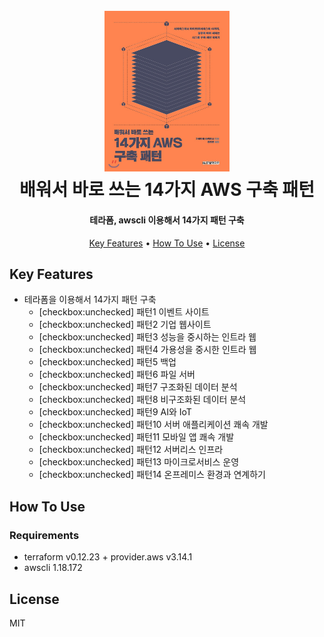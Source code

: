 
<h1 align="center">
  <br>
  <img src="./book_image.jpeg" alt="배워서 바로 쓰는 14가지 AWS 구축 패턴" width="200">
  <br>
  배워서 바로 쓰는 14가지 AWS 구축 패턴
  <br>
</h1>

<h4 align="center">테라폼, awscli 이용해서 14가지 패턴 구축</h4>

<p align="center">
  <a href="#key-features">Key Features</a> •
  <a href="#how-to-use">How To Use</a> •
  <a href="#license">License</a>
</p>

## Key Features

* 테라폼을 이용해서 14가지 패턴 구축
  * [checkbox:unchecked] 패턴1 이벤트 사이트
  * [checkbox:unchecked] 패턴2 기업 웹사이트
  * [checkbox:unchecked] 패턴3 성능을 중시하는 인트라 웹
  * [checkbox:unchecked] 패턴4 가용성을 중시한 인트라 웹
  * [checkbox:unchecked] 패턴5 백업
  * [checkbox:unchecked] 패턴6 파일 서버
  * [checkbox:unchecked] 패턴7 구조화된 데이터 분석 
  * [checkbox:unchecked] 패턴8 비구조화된 데이터 분석
  * [checkbox:unchecked] 패턴9 AI와 IoT
  * [checkbox:unchecked] 패턴10 서버 애플리케이션 쾌속 개발
  * [checkbox:unchecked] 패턴11 모바일 앱 쾌속 개발
  * [checkbox:unchecked] 패턴12 서버리스 인프라
  * [checkbox:unchecked] 패턴13 마이크로서비스 운영
  * [checkbox:unchecked] 패턴14 온프레미스 환경과 연계하기
 
## How To Use

### Requirements

* terraform v0.12.23 + provider.aws v3.14.1
* awscli 1.18.172

## License

MIT
